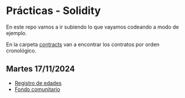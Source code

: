 # Prácticas - Solidity

En este repo vamos a ir subiendo lo que vayamos codeando a modo de ejemplo.

En la carpeta [contracts](https://github.com/NicoAcosta/practicas-solidity/tree/master/contracts) van a encontrar los contratos por orden cronológico.

## Martes 17/11/2024
- [Registro de edades](https://github.com/NicoAcosta/practicas-solidity/blob/master/contracts/01_RegistroDeEdades.sol)
- [Fondo comunitario](https://github.com/NicoAcosta/practicas-solidity/blob/master/contracts/02_FondoComunitario.sol)
